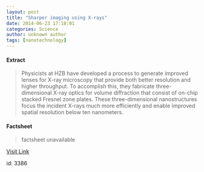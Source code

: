 ```yaml
---
layout: post
title: "Sharper imaging using X-rays"
date: 2014-06-23 17:10:01
categories: Science
author: unknown author
tags: [nanotechnology]
---
```



#### Extract
>Physicists at HZB have developed a process to generate improved lenses for X-ray microscopy that provide both better resolution and higher throughput. To accomplish this, they fabricate three-dimensional X-ray optics for volume diffraction that consist of on-chip stacked Fresnel zone plates. These three-dimensional nanostructures focus the incident X-rays much more efficiently and enable improved spatial resolution below ten nanometers.

#### Factsheet
>factsheet unavailable

[Visit Link](http://phys.org/news322746196.html)

id:    3386
